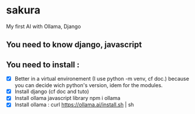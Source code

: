 # sakura
My first AI with Ollama, Django

## You need to know django, javascript
## You need to install :

- [x] Better in a virtual environement (I use python -m venv, cf doc.) because you can decide wich python's version, idem
    for the modules.
- [x] Install django (cf doc and tuto)
- [x] Install ollama javascript library npm i ollama
- [x] Install ollama : curl https://ollama.ai/install.sh | sh
